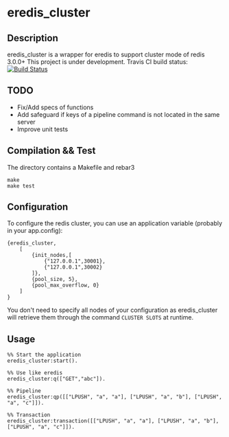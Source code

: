 # eredis_cluster

## Description

eredis_cluster is a wrapper for eredis to support cluster mode of redis 3.0.0+
This project is under development.
Travis CI build status: [![Build Status](https://travis-ci.org/adrienmo/eredis_cluster.svg?branch=master)](https://travis-ci.org/adrienmo/eredis_cluster)

## TODO

- Fix/Add specs of functions
- Add safeguard if keys of a pipeline command is not located in the same server
- Improve unit tests

## Compilation && Test

The directory contains a Makefile and rebar3

	make
	make test

## Configuration

To configure the redis cluster, you can use an application variable (probably in your app.config):

	{eredis_cluster,
	    [
	        {init_nodes,[
	            {"127.0.0.1",30001},
	            {"127.0.0.1",30002}
	        ]},
	        {pool_size, 5},
	        {pool_max_overflow, 0}
	    ]
	}

You don't need to specify all nodes of your configuration as eredis_cluster will
retrieve them through the command `CLUSTER SLOTS` at runtime.

## Usage

	%% Start the application
	eredis_cluster:start().

	%% Use like eredis
	eredis_cluster:q(["GET","abc"]).

	%% Pipeline
	eredis_cluster:qp([["LPUSH", "a", "a"], ["LPUSH", "a", "b"], ["LPUSH", "a", "c"]]).

	%% Transaction
	eredis_cluster:transaction([["LPUSH", "a", "a"], ["LPUSH", "a", "b"], ["LPUSH", "a", "c"]]).
